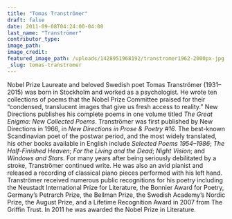 ```yaml
---
title: "Tomas Tranströmer"
draft: false
date: 2011-09-08T04:24:00-04:00
last_name: "Tranströmer"
contributor_type:
image_path:
image_credit:
featured_image_path: /uploads/1428951968192/transtromer1962-2000px-jpg.jpeg
_slug: tomas-transtromer
---
```


Nobel Prize Laureate and beloved Swedish poet Tomas Tranströmer (1931–2015) was born in Stockholm and worked as a psychologist. He wrote ten collections of poems that the Nobel Prize Committee praised for their “condensed, translucent images that give us fresh access to reality.” New Directions publishes his complete poems in one volume titled _The Great Enigma: New Collected Poems_. Tranströmer was first published by New Directions in 1966, in _New Directions in Prose & Poetry #16_. The best-known Scandinavian poet of the postwar period, and the most widely translated, his other books available in English include _Selected Poems 1954–1986_; _The Half-Finished Heaven_; _For the Living and the Dead_; _Night Vision_; and _Windows and Stars_. For many years after being seriously debilitated by a stroke, Tranströmer continued write. He was also an avid pianist and released a recording of classical piano pieces performed with his left hand. Tranströmer received numerous public recognitions for his poetry including the Neustadt International Prize for Literature, the Bonnier Award for Poetry, Germany’s Petrarch Prize, the Bellman Prize, the Swedish Academy’s Nordic Prize, the August Prize, and a Lifetime Recognition Award in 2007 from The Griffin Trust. In 2011 he was awarded the Nobel Prize in Literature.

